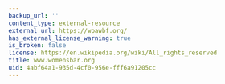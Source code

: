 ```yaml
---
backup_url: ''
content_type: external-resource
external_url: https://wbawbf.org/
has_external_license_warning: true
is_broken: false
license: https://en.wikipedia.org/wiki/All_rights_reserved
title: www.womensbar.org
uid: 4abf64a1-935d-4cf0-956e-fff6a91205cc
---
```

